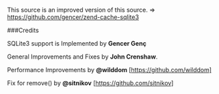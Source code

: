 This source is an improved version of this source. => https://github.com/gencer/zend-cache-sqlite3


###Credits

SQLite3 support is Implemented by **Gencer Genç**

General Improvements and Fixes by **John Crenshaw**.

Performance Improvements by **@wilddom** [https://github.com/wilddom]

Fix for remove() by **@sitnikov** [https://github.com/sitnikov]
